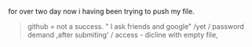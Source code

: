 for over two day now i having been
trying to 
push my file. 
> github = not a success.
" l ask friends and google"
/yet
/ password demand
 ,after submiting'
/ access - dicline with empty file,
